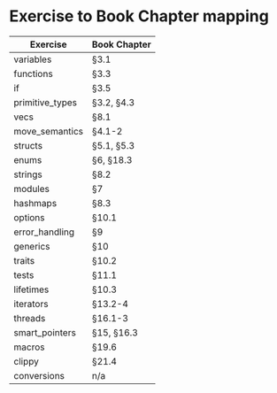 # Exercise to Book Chapter mapping

| Exercise               | Book Chapter        |
| ---------------------- | ------------------- |
| variables              | §3.1                | 1
| functions              | §3.3                | 1
| if                     | §3.5                | 1
| primitive_types        | §3.2, §4.3          | 1
| vecs                   | §8.1                | 1
| move_semantics         | §4.1-2              | 1
| structs                | §5.1, §5.3          | 1
| enums                  | §6, §18.3           | 1
| strings                | §8.2                | 1
| modules                | §7                  | 1
| hashmaps               | §8.3                | 1
| options                | §10.1               | 1
| error_handling         | §9                  | 1
| generics               | §10                 | 1
| traits                 | §10.2               | 1
| tests                  | §11.1               | 1
| lifetimes              | §10.3               | 1
| iterators              | §13.2-4             | 1
| threads                | §16.1-3             | 1
| smart_pointers         | §15, §16.3          | 1
| macros                 | §19.6               | 1
| clippy                 | §21.4               | 1
| conversions            | n/a                 |
